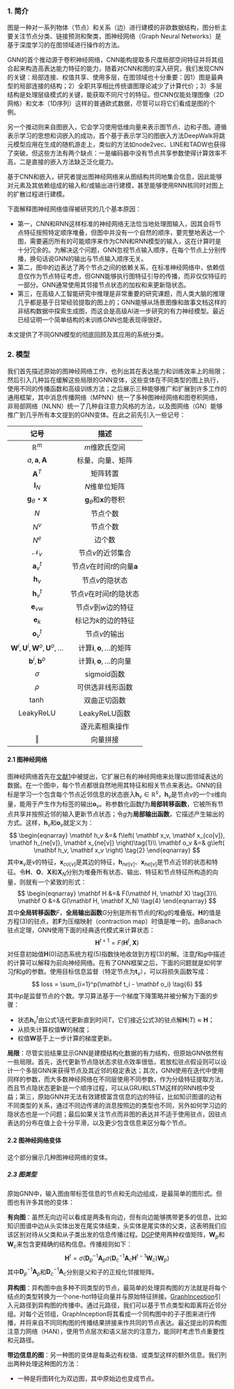 ### 1. 简介

图是一种对一系列物体（节点）和关系（边）进行建模的非欧数据结构，图分析主要关注节点分类、链接预测和聚类，图神经网络（Graph Neural Networks）是基于深度学习的在图领域进行操作的方法。

GNN的首个推动源于卷积神经网络，CNN能构提取多尺度局部空间特征并将其组合起来构造高表达能力特征的能力，随着对CNN和图的深入研究，我们发现CNN的关键：局部连接、权值共享、使用多层，在图领域也十分重要：因1）图是最典型的局部连接的结构；2）全职共享相比传统谱图理论减少了计算代价；3）多层结构是处理层级模式的关键，能获取不同尺寸的特征。但CNN仅能处理图像（2D网格）和文本（1D序列）这样的普通欧式数据，尽管可以将它们看成是图的个例。

另一个推动则来自图嵌入，它会学习使用低维向量来表示图节点、边和子图。遵循表示学习的思想和词嵌入的成功，首个基于表示学习的图嵌入方法DeepWalk将跳元模型应用在生成的随机游走上，类似的方法如node2vec、LINE和TADW也获得了突破。但这些方法有两个缺点：一是编码器中没有节点共享参数使得计算效率不高，二是直接的嵌入方法缺乏泛化能力。

基于CNN和嵌入，研究者提出图神经网络来从图结构共同地集合信息，因此能够对元素及其依赖组成的输入和/或输出进行建模，甚至能够使用RNN核同时对图上的扩散过程进行建模。

下面解释图神经网络值得被研究的几个基本原因：

- 第一，CNN和RNN这样标准的神经网络无法恰当地处理图输入，因其会将节点特征按照特定顺序堆叠，但图中并没有一个自然的顺序，要完整地表达一个图，需要遍历所有的可能顺序来作为CNN和RNN模型的输入，这在计算时是十分冗余的。为解决这个问题，GNN忽视节点输入顺序，在每个节点上分别传播，换句话说GNN的输出与节点输入顺序无关。
- 第二，图中的边表达了两个节点之间的依赖关系，在标准神经网络中，依赖信息仅作为节点特征考虑，但GNN能够执行图特征引导的传播，而非仅仅特征的一部分。GNN通常使用其邻接节点状态的加权和来更新隐状态。
- 第三，在高级人工智能研究中推理是非常重要的研究课题，而人类大脑的推理几乎都是基于日常经验提取的图上的；GNN能够从场景图像和故事文档这样的非结构数据中探索生成图，而这会是高级AI进一步研究的有力神经模型。最近已经证明一个简单结构的未训练GNN也能表现得很好。

本文提供了不同GNN模型的彻底回顾及其应用的系统分类。



### 2. 模型

我们首先描述原始的图神经网络工作，也列出其在表达能力和训练效率上的局限；然后引入几种旨在缓解这些局限的GNN变体，这些变体在不同类型的图上执行，使用不同的传播函数和高级训练方法；之后展示三种能够推广和扩展到许多工作的通用框架，其中消息传播网络（MPNN）统一了多种图神经网络和图卷积网络，非局部网络（NLNN）统一了几种自注意力风格的方法，以及图网络（GN）能够推广到几乎所有本文提到的GNN变体。在此之前先引入一些记号：

|                          记号                           |                 描述                  |
| :-----------------------------------------------------: | :-----------------------------------: |
|                      $\mathbb R^m$                      |             $m$维欧氏空间             |
|                 $a,\mathbf a,\mathbf A$                 |           标量、向量、矩阵            |
|                      $\mathbf A^T$                      |               矩阵转置                |
|                      $\mathbf I_N$                      |             $N$维单位矩阵             |
|           $\mathbf g_\theta \star \mathbf x$            | $\mathbf g_\theta$和$\mathbf x$的卷积 |
|                           $N$                           |               节点个数                |
|                          $N^v$                          |               节点个数                |
|                          $N^e$                          |                边个数                 |
|                     $\mathcal N_v$                      |           节点$v$的近邻集合           |
|                     $\mathbf a_v^t$                     |   节点$v$在时间$t$的向量$\mathbf a$   |
|                      $\mathbf h_v$                      |            节点$v$的隐状态            |
|                     $\mathbf h_v^t$                     |       节点$v$在时间$t$的隐状态        |
|                    $\mathbf e_{vw}$                     |         节点$v$到$w$边的特征          |
|                      $\mathbf e_k$                      |          标记为$k$的边的特征          |
|                     $\mathbf o_v^t$                     |             节点$v$的输出             |
| $\mathbf W^i,\mathbf U^i,\mathbf W^o,\mathbf U^o,\dots$ | 计算$\mathbf i,\mathbf o,\dots$的矩阵 |
|               $\mathbf b^i, \mathbf b^o$                | 计算$\mathbf i,\mathbf o,\dots$的向量 |
|                        $\sigma$                         |              sigmoid函数              |
|                         $\rho$                          |           可供选非线形函数            |
|                         $\tanh$                         |             双曲正切函数              |
|                   $\text{LeakyReLU}$                    |             LeakyReLU函数             |
|                                                         |            逐元素相乘操作             |
|                         $\Vert$                         |               向量拼接                |

#### 2.1 图神经网络

图神经网络首先在[文献1]()中被提出，它扩展已有的神经网络来处理以图领域表达的数据。在一个图中，每个节点都很自然地用其特征和相关节点来表达。GNN的目标是学习一个包含每个节点近邻信息的状态嵌入$\mathbf h_v \in \mathbb R^s$，$\mathbf h_v$是节点$v$的一个$s$维向量，能用于产生作为标签的输出$\mathbf o_v$。称参数化函数$f$为**局部转移函数**，它被所有节点共享并按照近邻的输入更新节点状态；令$g$为**局部输出函数**，它描述产生输出的方式。这样，$\mathbf h_v$和$\mathbf o_v$就定义为：
$$
\begin{eqnarray}
\mathbf h_v &=& f\left( \mathbf x_v, \mathbf x_{co[v]}, \mathbf h_{ne[v]}, \mathbf x_{ne[v]} \right)\tag{1}\\
\mathbf o_v &=& g\left( \mathbf h_v, \mathbf x_v \right) \tag{2}
\end{eqnarray}
$$
其中$\mathbf x_v$是$v$的特征，$\mathbf x_{co[v]}$是其边的特征，$\mathbf h_{ne[v]}$、$\mathbf x_{ne[v]}$是节点近邻的状态和特征。令$\mathbf H$、$\mathbf O$、$\mathbf X$和$\mathbf X_N$分别为堆叠所有状态、输出、特征和节点特征所构造的向量，则就有一个紧致的形式：
$$
\begin{eqnarray}
\mathbf H &=& F(\mathbf H, \mathbf X) \tag{3}\\
\mathbf O &=& G(\mathbf H, \mathbf X_N) \tag{4}
\end{eqnarray}
$$
其中**全局转移函数**$F$，**全局输出函数**$G$分别是所有节点的$f$和$g$的堆叠版。$\mathbf H$的值是方程(3)的驻点，若$\mathbf F$为压缩映射（contraction map）时值是唯一的。由Banach驻点定理，GNN使用下面的经典迭代模式来计算状态：
$$
\mathbf H^{t+1} = F\left( \mathbf H^t, \mathbf X \right) \tag{5}
$$
对任意初始值$\mathbf H(0)$动态系统方程(5)指数快地收敛到方程(3)的解。注意$f$和$g$中描述的计算可以解释为前向神经网络。在有了GNN框架之后，下面的问题就是如何学习$f$和$g$的参数。使用目标信息监督（特定节点为$\mathbf t_v$），可以将损失函数写成：
$$
loss = \sum_{i=1}^p(\mathbf t_i - \mathbf o_i) \tag{6}
$$
其中$p$是监督节点的个数。学习算法基于一个梯度下降策略并被分解为下面的步骤：

- 状态$\mathbf h_v^t$由公式1迭代更新直到时间$T$，它们接近公式3的驻点解$\mathbf H(T) \approx \mathbf H$；
- 从损失计算权值$\mathbf W$的梯度；
- 权值$\mathbf W$基于上一步计算的梯度更新。

**局限**：尽管实验结果显示GNN是建模结构化数据的有力结构，但原始GNN依然有一些局限。首先，迭代更新节点隐状态求驻点效率很低，若放松驻点假设则可以设计一个多层GNN来获得节点及其近邻的稳定表达；其次，GNN使用在迭代中使用同样的参数，而大多数神经网络在不同层使用不同参数，作为分级特征提取方法，而且节点隐状态更新是一个顺序过程，可以从GRU和LSTM这样的RNN核中受益；第三，原始GNN并无法有效建模富含信息的边的特征，比如知识图谱的边有不同类型的关系，通过不同边传递的消息按照边的类型也不同，另外如何学习边的隐状态也是一个问题；最后如果关注节点而非图的表达并不适于使用驻点，因驻点表达的分布在值上会十分平滑，以及更少包含信息来区分每个节点。

#### 2.2 图神经网络变体

这个部分展示几种图神经网络的变体。

##### 2.3 图类型

原始GNN中，输入图由带标签信息的节点和无向边组成，是最简单的图形式。但图也有许多其他的变体：

**有向图**：虽然无向边可以看成是两条有向边，但有向边能够携带更多的信息，比如知识图谱中边从头实体出发在尾实体结束，头实体是尾实体的父类，这表明我们应该区别对待从父类和从子类出发的信息传播过程。[DGP](https://arxiv.org/pdf/1805.11724.pdf)使用两种权值矩阵，$\mathbf W_p$和$\mathbf W_c$来包含更精确的结构信息。传播规则如下：
$$
\mathbf H^t = \sigma\left( \mathbf D_p^{-1}\mathbf A_p\sigma\left( \mathbf D_c^{-1}\mathbf A_c\mathbf H^{t-1}\mathbf W_c \right)\mathbf W_p \right) \tag{7}
$$
其中$\mathbf D_p^{-1}\mathbf A_p$和$\mathbf D_c^{-1}\mathbf A_c$分别是父和子的正规化邻接矩阵。

**异构图**：异构图中由多种不同类型的节点，最简单的处理异构图的方法就是将每个结点的类型转换为一个one-hot特征向量并与原始特征拼接。[GraphInception](https://web.cs.wpi.edu/~xkong/publications/papers/www18.pdf)引入元路径到异构图的传播中。通过元路径，我们可以基于节点类型和距离将近邻分组。对每个近邻组，GraphInception将其看成一个同构图中的子子图来进行传播，并将来自不同同构图的传播结果拼接来作共同的节点表达。最近提出的异构图注意力网络（HAN），使用节点层次和语义层次的注意力，能同时考虑节点重要性和元路径。

**带边信息的图**：另一种图的变体是每条边有权值、或类型这样的额外信息。我们列出两种处理这种图的方法：

- 一种是将图转化为双边图，其中原始边也变成节点。